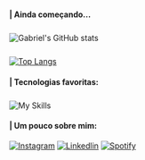 #### | Ainda começando...

<div style="margin-top: 5%;">

![Gabriel's GitHub stats](https://github-readme-stats.vercel.app/api?username=gabriel04alves&show_icons=true&theme=dracula)
</div>

<div style="margin-top: 5%;">

[![Top Langs](https://github-readme-stats.vercel.app/api/top-langs/?username=gabriel04alves&layout=compact&theme=dracula)](https://github.com/gabriel04alves/github-readme-stats)
</div>

#### | Tecnologias favoritas: 
<div style="margin-top: 5%;"> 

![My Skills](https://skills.thijs.gg/icons?i=html,css,js,vue,figma)

</div>

#### | Um pouco sobre mim:
<div style="margin-top: 3%;">

[![Instagram](https://img.shields.io/badge/Instagram-E4405F?style=for-the-badge&logo=instagram&logoColor=white)](https://instagram.com/grb.alves)
[![Linkedlin](https://img.shields.io/badge/LinkedIn-0077B5?style=for-the-badge&logo=linkedin&logoColor=white)](https://www.linkedin.com/in/gabriel04alves/)
[![Spotify](https://img.shields.io/badge/Spotify-1ED760?&style=for-the-badge&logo=spotify&logoColor=white)](https://open.spotify.com/playlist/2eNu1KHn0obIDmhMxAwK5r?si=1c04979638f54650)
</div>
